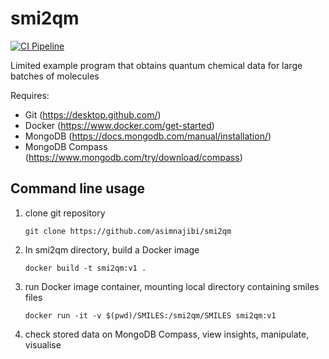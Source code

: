 # smi2qm
[![CI Pipeline](https://github.com/asimnajibi/smi2qm/actions/workflows/ci.yaml/badge.svg)](https://github.com/asimnajibi/smi2qm/actions/workflows/ci.yaml)

Limited example program that obtains quantum chemical data for large batches of molecules

Requires:
- Git (https://desktop.github.com/)
- Docker (https://www.docker.com/get-started)
- MongoDB (https://docs.mongodb.com/manual/installation/)
- MongoDB Compass (https://www.mongodb.com/try/download/compass) 

## Command line usage
1. clone git repository

   ```git clone https://github.com/asimnajibi/smi2qm```

2. In smi2qm directory, build a Docker image

   ```docker build -t smi2qm:v1 .```

3. run Docker image container, mounting local directory containing smiles files

   ```docker run -it -v $(pwd)/SMILES:/smi2qm/SMILES smi2qm:v1```

4. check stored data on MongoDB Compass, view insights, manipulate, visualise
